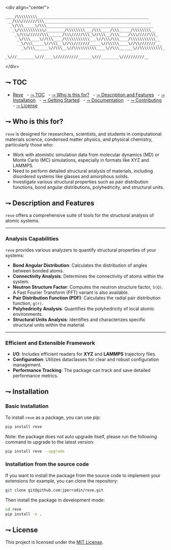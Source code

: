\<div align="center"\>

```text                                                                
____/\\\\\\\\\_________________________________________________        
 __/\\\///////\\\_______________________________________________       
  _\/\\\_____\/\\\_______________________________________________      
   _\/\\\\\\\\\\\/________/\\\\\\\\___/\\\____/\\\_____/\\\\\\\\__     
    _\/\\\//////\\\______/\\\/////\\\_\//\\\__/\\\____/\\\/////\\\_    
     _\/\\\____\//\\\____/\\\\\\\\\\\___\//\\\/\\\____/\\\\\\\\\\\__   
      _\/\\\_____\//\\\__\//\\///////_____\//\\\\\____\//\\///////___  
       _\/\\\______\//\\\__\//\\\\\\\\\\____\//\\\______\//\\\\\\\\\\_ 
        _\///________\///____\//////////______\///________\//////////__
```
[](https://opensource.org/licenses/MIT)

\</div\>

## ⇁ TOC

  - [Reve](https://www.google.com/search?q=%23reve)
      - [⇁ TOC](https://www.google.com/search?q=%23%E2%87%81-toc)
      - [⇁ Who is this for?](https://www.google.com/search?q=%23%E2%87%81-who-is-this-for)
      - [⇁ Description and Features](https://www.google.com/search?q=%23%E2%87%81-description-and-features)
      - [⇁ Installation](https://www.google.com/search?q=%23%E2%87%81-installation)
      - [⇁ Getting Started](https://www.google.com/search?q=%23%E2%87%81-getting-started)
      - [⇁ Documentation](https://www.google.com/search?q=%23%E2%87%81-documentation)
      - [⇁ Contributing](https://www.google.com/search?q=%23%E2%87%81-contributing)
      - [⇁ License](https://www.google.com/search?q=%23%E2%87%81-license)

## ⇁ Who is this for?

`reve` is designed for researchers, scientists, and students in computational materials science, condensed matter physics, and physical chemistry, particularly those who:

  * Work with atomistic simulation data from molecular dynamics (MD) or Monte Carlo (MC) simulations, especially in formats like XYZ and LAMMPS.
  * Need to perform detailed structural analysis of materials, including disordered systems like glasses and amorphous solids.
  * Investigate various structural properties such as pair distribution functions, bond angular distributions, polyhedricity, and structural units.

## ⇁ Description and Features

`reve` offers a comprehensive suite of tools for the structural analysis of atomic systems.

-----

### **Analysis Capabilities**

`reve` provides various analyzers to quantify structural properties of your systems:

  * **Bond Angular Distribution**: Calculates the distribution of angles between bonded atoms.
  * **Connectivity Analysis**: Determines the connectivity of atoms within the system.
  * **Neutron Structure Factor**: Computes the neutron structure factor, `S(Q)`. A Fast Fourier Transform (FFT) variant is also available.
  * **Pair Distribution Function (PDF)**: Calculates the radial pair distribution function, `g(r)`.
  * **Polyhedricity Analysis**: Quantifies the polyhedricity of local atomic environments.
  * **Structural Units Analysis**: Identifies and characterizes specific structural units within the material.

-----

### **Efficient and Extensible Framework**

  * **I/O**: Includes efficient readers for **XYZ** and **LAMMPS** trajectory files.
  * **Configuration**: Utilizes dataclasses for clear and robust configuration management.
  * **Performance Tracking**: The package can track and save detailed performance metrics.

## ⇁ Installation

### Basic installation

To install `reve` as a package, you can use pip:

```bash
pip install reve
```

Note: the package does not auto upgrade itself, please run the following command to upgrade to the latest version:

```bash
pip install reve --upgrade
```

### Installation from the source code

If you want to install the package from the source code to implement your extensions for example, you can clone the repository:

```bash
git clone git@github.com:jperradin/reve.git
```

Then install the package in development mode:

```bash
cd reve
pip install -e .
```

## ⇁ License

This project is licensed under the [MIT License](https://opensource.org/licenses/MIT).
